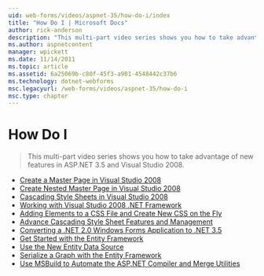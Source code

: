 ```yaml
---
uid: web-forms/videos/aspnet-35/how-do-i/index
title: "How Do I | Microsoft Docs"
author: rick-anderson
description: "This multi-part video series shows you how to take advantage of new features in ASP.NET 3.5 and Visual Studio 2008."
ms.author: aspnetcontent
manager: wpickett
ms.date: 11/14/2011
ms.topic: article
ms.assetid: 6a25069b-c80f-45f3-a901-4548442c37b6
ms.technology: dotnet-webforms
msc.legacyurl: /web-forms/videos/aspnet-35/how-do-i
msc.type: chapter
---
```

How Do I
====================
> This multi-part video series shows you how to take advantage of new features in ASP.NET 3.5 and Visual Studio 2008.


- [Create a Master Page in Visual Studio 2008](how-do-i-create-a-master-page-in-visual-studio-2008.md)
- [Create Nested Master Page in Visual Studio 2008](how-do-i-create-nested-master-page-in-visual-studio-2008.md)
- [Cascading Style Sheets in Visual Studio 2008](how-do-i-cascading-style-sheets-in-visual-studio-2008.md)
- [Working with Visual Studio 2008 .NET Framework](how-do-i-working-with-visual-studio-2008-net-framework.md)
- [Adding Elements to a CSS File and Create New CSS on the Fly](how-do-i-adding-elements-to-a-css-file-and-create-new-css-on-the-fly.md)
- [Advance Cascading Style Sheet Features and Management](how-do-i-advance-cascading-style-sheet-features-and-management.md)
- [Converting a .NET 2.0 Windows Forms Application to .NET 3.5](how-do-i-converting-a-net-20-windows-forms-application-to-net-35.md)
- [Get Started with the Entity Framework](how-do-i-get-started-with-the-entity-framework.md)
- [Use the New Entity Data Source](how-do-i-use-the-new-entity-data-source.md)
- [Serialize a Graph with the Entity Framework](how-do-i-serialize-a-graph-with-the-entity-framework.md)
- [Use MSBuild to Automate the ASP.NET Compiler and Merge Utilities](how-do-i-use-msbuild-to-automate-the-aspnet-compiler-and-merge-utilities.md)
